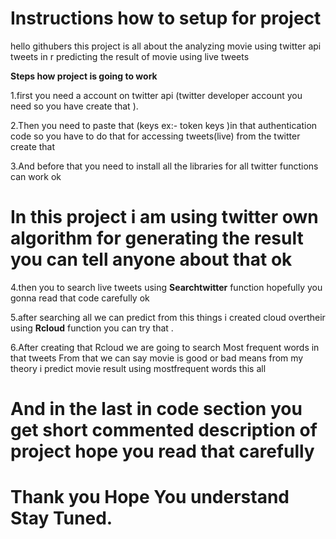 # Instructions how to setup for project

hello githubers this project is all about the analyzing movie using twitter api tweets in r predicting the result of movie using live tweets


<b> Steps how project is going to work</b>

1.first you need a account on twitter api (twitter developer account you need so you have create that ).

2.Then you need to paste that (keys ex:- token keys )in that authentication code so you have to do that for accessing tweets(live) from the twitter create that 

3.And before that you need to install all the libraries for all twitter functions can work ok  

# In this project i am using twitter own algorithm for generating the result you can tell anyone about that ok

4.then you to search live tweets using <b>Searchtwitter</b> function hopefully you gonna read that code carefully ok

5.after searching all we can predict from this things i created cloud overtheir using <b>Rcloud</b> function you can try that .

6.After creating that Rcloud we are going to search Most frequent words in that tweets From that we can say movie is good or bad means from my theory i predict movie result using mostfrequent words this all 
# And in the last in code section you get short commented description of project hope you read that carefully 

# Thank you Hope You understand Stay Tuned.
